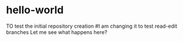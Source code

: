 # hello-world
TO test the initial repository creation
#I am changing it to test read-edit branches
Let me see what happens here?


